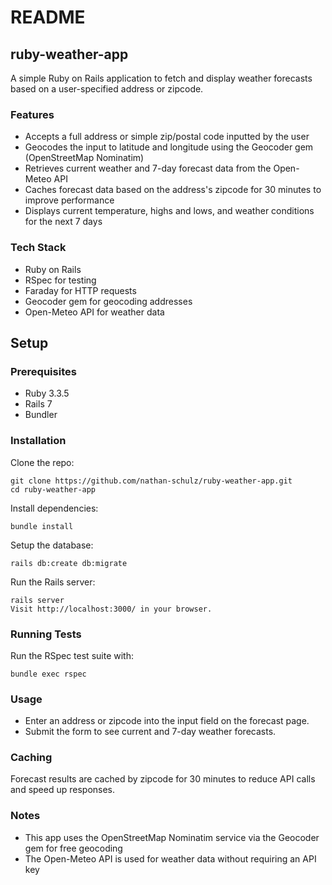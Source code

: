# README

## ruby-weather-app

A simple Ruby on Rails application to fetch and display weather forecasts based on a user-specified address or zipcode.

### Features
* Accepts a full address or simple zip/postal code inputted by the user
* Geocodes the input to latitude and longitude using the Geocoder gem (OpenStreetMap Nominatim)
* Retrieves current weather and 7-day forecast data from the Open-Meteo API
* Caches forecast data based on the address's zipcode for 30 minutes to improve performance
* Displays current temperature, highs and lows, and weather conditions for the next 7 days

### Tech Stack
* Ruby on Rails
* RSpec for testing
* Faraday for HTTP requests
* Geocoder gem for geocoding addresses
* Open-Meteo API for weather data

## Setup
### Prerequisites
* Ruby 3.3.5
* Rails 7
* Bundler

### Installation
Clone the repo:
```
git clone https://github.com/nathan-schulz/ruby-weather-app.git
cd ruby-weather-app
```
Install dependencies:
```
bundle install
```
Setup the database:
```
rails db:create db:migrate
```
Run the Rails server:
```
rails server
Visit http://localhost:3000/ in your browser.
```

### Running Tests
Run the RSpec test suite with:
```
bundle exec rspec
```

### Usage
* Enter an address or zipcode into the input field on the forecast page.
* Submit the form to see current and 7-day weather forecasts.


### Caching
Forecast results are cached by zipcode for 30 minutes to reduce API calls and speed up responses.

### Notes
* This app uses the OpenStreetMap Nominatim service via the Geocoder gem for free geocoding
* The Open-Meteo API is used for weather data without requiring an API key
